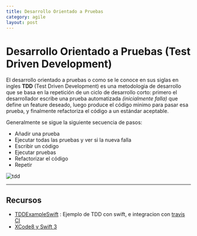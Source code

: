 ```yaml
---
title: Desarrollo Orientado a Pruebas
category: agile
layout: post
---
```


# Desarrollo Orientado a Pruebas (Test Driven Development)

El desarrollo orientado a pruebas o como se le conoce en sus siglas en ingles **TDD** (Test Driven Development) es una metodologia de desarrollo que se basa en la repetición de un ciclo de desarrollo corto: primero el desarrollador escribe una prueba automatizada *(inicialmente falla)* que define un feature deseado, luego produce el código minimo para pasar esa prueba, y finalmente refactoriza el código a un estándar aceptable.

Generalmente se sigue la siguiente secuencia de pasos:
* Añadir una prueba
* Ejecutar todas las pruebas y ver si la nueva falla
* Escribir un código
* Ejecutar pruebas
* Refactorizar el código
* Repetir

![tdd](https://user-images.githubusercontent.com/214138/31112342-c2d994d8-a7d8-11e7-884b-7a5fb596dff0.png)

---
## Recursos
- [TDDExampleSwift](https://github.com/iOSLabUNAM/TDDExampleSwift) : Ejemplo de TDD con swift, e integracion con [travis CI](https://travis-ci.org)
- [XCode8 y Swift 3](https://medium.com/@Dougly/unit-tests-and-test-driven-development-xcode-8-and-swift-3-f6d43ecd4bd4)
